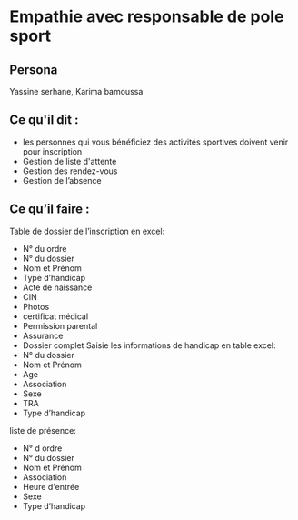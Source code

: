 # Empathie avec responsable de  pole sport
## Persona
Yassine serhane, Karima bamoussa
  
## Ce qu'il dit : 
- les personnes qui vous bénéficiez des activités sportives doivent venir pour     inscription
- Gestion de liste d'attente 
- Gestion des rendez-vous
- Gestion de l’absence

## Ce qu’il faire :
Table de dossier de l’inscription en excel:
- N° du ordre
- N° du dossier
- Nom et Prénom
- Type d’handicap
- Acte de naissance
- CIN
- Photos
- certificat médical
- Permission parental
- Assurance
- Dossier complet
Saisie les informations de handicap en table excel:
- N° du dossier
- Nom et Prénom
- Age
- Association
- Sexe
- TRA
- Type d’handicap

liste de présence:
- N° d ordre
- N° du dossier
- Nom et Prénom
- Association
- Heure d'entrée
- Sexe
- Type d’handicap
